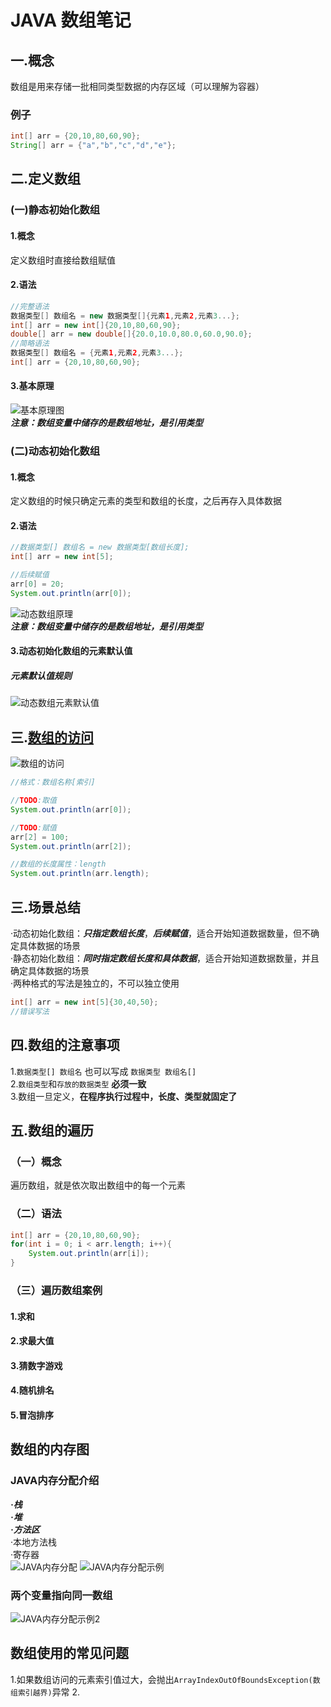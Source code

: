 # JAVA 数组笔记
## 一.概念
数组是用来存储一批相同类型数据的内存区域（可以理解为容器）  
### 例子
```java
int[] arr = {20,10,80,60,90};
String[] arr = {"a","b","c","d","e"};
```
## 二.定义数组
### (一)静态初始化数组
#### 1.概念
定义数组时直接给数组赋值
#### 2.语法
```java
//完整语法
数据类型[] 数组名 = new 数据类型[]{元素1,元素2,元素3...};
int[] arr = new int[]{20,10,80,60,90};
double[] arr = new double[]{20.0,10.0,80.0,60.0,90.0};
//简略语法
数据类型[] 数组名 = {元素1,元素2,元素3...};
int[] arr = {20,10,80,60,90};
```
#### 3.基本原理
![基本原理图](.\lib\image\数组基本原理.png "基本原理图")   
***注意：数组变量中储存的是数组地址，是引用类型***
 
### (二)动态初始化数组
#### 1.概念
定义数组的时候只确定元素的类型和数组的长度，之后再存入具体数据
#### 2.语法
```java
//数据类型[] 数组名 = new 数据类型[数组长度];
int[] arr = new int[5];

//后续赋值
arr[0] = 20;
System.out.println(arr[0]);
```
![动态数组原理](.\lib\image\动态数组.png "动态数组原理")  
***注意：数组变量中储存的是数组地址，是引用类型***

#### 3.动态初始化数组的元素默认值

##### 元素默认值规则
![动态数组元素默认值](.\lib\image\动态数组的元素默认值.png "动态数组元素默认值")  

## 三.[数组的访问]()
![数组的访问](.\lib\image\数组的访问.png "数组的访问")  
```java
//格式：数组名称[索引]

//TODO:取值
System.out.println(arr[0]);

//TODO:赋值
arr[2] = 100;
System.out.println(arr[2]);

//数组的长度属性：length
System.out.println(arr.length);
```
## 三.场景总结
·动态初始化数组：***只指定数组长度***，***后续赋值***，适合开始知道数据数量，但不确定具体数据的场景  
·静态初始化数组：***同时指定数组长度和具体数据***，适合开始知道数据数量，并且确定具体数据的场景  
·两种格式的写法是独立的，不可以独立使用  

```java
int[] arr = new int[5]{30,40,50};
//错误写法
```

## 四.数组的注意事项
1.`数据类型[] 数组名` 也可以写成 `数据类型 数组名[]`  
2.`数组类型`和`存放的数据类型` **必须一致**  
3.数组一旦定义，**在程序执行过程中，长度、类型就固定了**

## 五.数组的遍历
### （一）概念
遍历数组，就是依次取出数组中的每一个元素

### （二）语法
```java
int[] arr = {20,10,80,60,90};
for(int i = 0; i < arr.length; i++){
    System.out.println(arr[i]);
}
```
### （三）遍历数组案例
#### 1.求和
#### 2.求最大值
#### 3.猜数字游戏
#### 4.随机排名
#### 5.冒泡排序

## 数组的内存图
### JAVA内存分配介绍
***·栈***  
***·堆***  
***·方法区***  
·本地方法栈  
·寄存器  
![JAVA内存分配](lib/image/JAVA内存分配.png)
![JAVA内存分配示例](lib/image/JAVA内存分配示例.png)
### 两个变量指向同一数组
![JAVA内存分配示例2](lib/image/JAVA内存分配示例2.png)

## 数组使用的常见问题
1.如果数组访问的元素索引值过大，会抛出`ArrayIndexOutOfBoundsException(数组索引越界)`异常
2.
